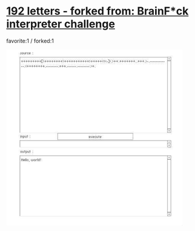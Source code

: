 # [192 letters - forked from: BrainF*ck interpreter challenge](http://wonderfl.net/c/2zxh)

favorite:1 / forked:1



![thumbnail](./thumbnail.jpg)